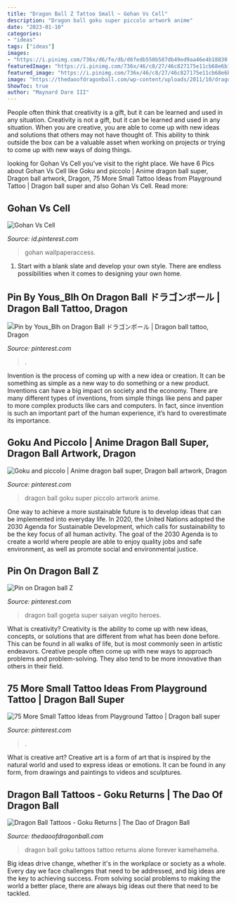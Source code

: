 ```yaml
---
title: "Dragon Ball Z Tattoo Small ~ Gohan Vs Cell"
description: "Dragon ball goku super piccolo artwork anime"
date: "2023-01-10"
categories:
- "ideas"
tags: ["ideas"]
images:
- "https://i.pinimg.com/736x/d6/fe/db/d6fedb550b587db49ed9aa46e4b18830.jpg"
featuredImage: "https://i.pinimg.com/736x/46/c8/27/46c827175e11cb68e6b10123e20832ae.jpg"
featured_image: "https://i.pinimg.com/736x/46/c8/27/46c827175e11cb68e6b10123e20832ae.jpg"
image: "https://thedaoofdragonball.com/wp-content/uploads/2011/10/dragon_ball_tattoo_goku_forever_alone.jpg"
ShowToc: true
author: "Maynard Dare III"
---
```



People often think that creativity is a gift, but it can be learned and used in any situation.
Creativity is not a gift, but it can be learned and used in any situation. When you are creative, you are able to come up with new ideas and solutions that others may not have thought of. This ability to think outside the box can be a valuable asset when working on projects or trying to come up with new ways of doing things.

	

		
looking for Gohan Vs Cell you've visit to the right place. We have 6 Pics about Gohan Vs Cell like Goku and piccolo | Anime dragon ball super, Dragon ball artwork, Dragon, 75 More Small Tattoo Ideas from Playground Tattoo | Dragon ball super and also Gohan Vs Cell. Read more:
		
    
## Gohan Vs Cell

<img loading=lazy src="https://i.pinimg.com/736x/eb/bb/98/ebbb98c0e50ee24ed0016c91654d5ec1.jpg" onerror="this.onerror=null;this.src='https://tse3.mm.bing.net/th?id=OIP.Nxq0YgASkmjbZmbNEzmyDgHaEK&amp;pid=15.1';" alt="Gohan Vs Cell">

_Source: id.pinterest.com_

>gohan wallpaperaccess. 

	

1. Start with a blank slate and develop your own style. There are endless possibilities when it comes to designing your own home.

    
## Pin By Yous_Blh On Dragon Ball ドラゴンボール | Dragon Ball Tattoo, Dragon

<img loading=lazy src="https://i.pinimg.com/736x/46/c8/27/46c827175e11cb68e6b10123e20832ae.jpg" onerror="this.onerror=null;this.src='https://tse2.mm.bing.net/th?id=OIP._G1Ha65FijZbmTzA_93LVAHaKS&amp;pid=15.1';" alt="Pin by Yous_Blh on Dragon Ball ドラゴンボール | Dragon ball tattoo, Dragon">

_Source: pinterest.com_

>. 

	

Invention is the process of coming up with a new idea or creation. It can be something as simple as a new way to do something or a new product. Inventions can have a big impact on society and the economy. There are many different types of inventions, from simple things like pens and paper to more complex products like cars and computers. In fact, since invention is such an important part of the human experience, it’s hard to overestimate its importance.

    
## Goku And Piccolo | Anime Dragon Ball Super, Dragon Ball Artwork, Dragon

<img loading=lazy src="https://i.pinimg.com/736x/2d/64/95/2d6495f971b18ac84335cd89ed5af27d.jpg" onerror="this.onerror=null;this.src='https://tse4.mm.bing.net/th?id=OIP._xbOAAbwiaM-jzFT7FQ_CQHaJ3&amp;pid=15.1';" alt="Goku and piccolo | Anime dragon ball super, Dragon ball artwork, Dragon">

_Source: pinterest.com_

>dragon ball goku super piccolo artwork anime. 

	

One way to achieve a more sustainable future is to develop ideas that can be implemented into everyday life. In 2020, the United Nations adopted the 2030 Agenda for Sustainable Development, which calls for sustainability to be the key focus of all human activity. The goal of the 2030 Agenda is to create a world where people are able to enjoy quality jobs and safe environment, as well as promote social and environmental justice.

    
## Pin On Dragon Ball Z

<img loading=lazy src="https://i.pinimg.com/736x/15/69/88/156988e5df51f2612c500c4149cfc9f5.jpg" onerror="this.onerror=null;this.src='https://tse2.mm.bing.net/th?id=OIP.-yJdM90JqxhaTBsrku4MBwHaLr&amp;pid=15.1';" alt="Pin on Dragon ball Z">

_Source: pinterest.com_

>dragon ball gogeta super saiyan vegito heroes. 

	

What is creativity?
Creativity is the ability to come up with new ideas, concepts, or solutions that are different from what has been done before. This can be found in all walks of life, but is most commonly seen in artistic endeavors. Creative people often come up with new ways to approach problems and problem-solving. They also tend to be more innovative than others in their field.

    
## 75 More Small Tattoo Ideas From Playground Tattoo | Dragon Ball Super

<img loading=lazy src="https://i.pinimg.com/736x/d6/fe/db/d6fedb550b587db49ed9aa46e4b18830.jpg" onerror="this.onerror=null;this.src='https://tse3.mm.bing.net/th?id=OIP.6SqJ-wY-0oDlEKHIP1WzggHaL0&amp;pid=15.1';" alt="75 More Small Tattoo Ideas from Playground Tattoo | Dragon ball super">

_Source: pinterest.com_

>. 

	

What is creative art?
Creative art is a form of art that is inspired by the natural world and used to express ideas or emotions. It can be found in any form, from drawings and paintings to videos and sculptures.

    
## Dragon Ball Tattoos - Goku Returns | The Dao Of Dragon Ball

<img loading=lazy src="https://thedaoofdragonball.com/wp-content/uploads/2011/10/dragon_ball_tattoo_goku_forever_alone.jpg" onerror="this.onerror=null;this.src='https://tse4.mm.bing.net/th?id=OIP.JuDDB4pkPg-eWhop75a7JwHaJ6&amp;pid=15.1';" alt="Dragon Ball Tattoos - Goku Returns | The Dao of Dragon Ball">

_Source: thedaoofdragonball.com_

>dragon ball goku tattoos tattoo returns alone forever kamehameha. 

	

Big ideas drive change, whether it's in the workplace or society as a whole. Every day we face challenges that need to be addressed, and big ideas are the key to achieving success. From solving social problems to making the world a better place, there are always big ideas out there that need to be tackled.


